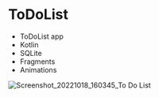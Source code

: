 # ToDoList
- ToDoList app
- Kotlin
- SQLite
- Fragments
- Animations



![Screenshot_20221018_160345_To Do List](https://user-images.githubusercontent.com/74590627/196452356-77ba7f9e-76ee-4ee6-8c4c-2ad544bb0998.jpg)

